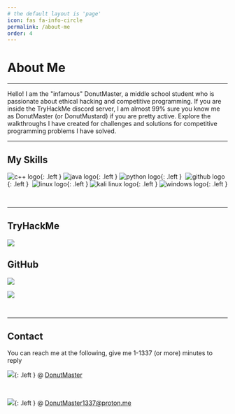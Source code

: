 ```yaml
---
# the default layout is 'page'
icon: fas fa-info-circle
permalink: /about-me
order: 4
---
```


# About Me

---

Hello! I am the "infamous" DonutMaster, a middle school student who is passionate about ethical hacking and competitive programming. If you are inside the TryHackMe discord server, I am almost 99% sure you know me as DonutMaster (or DonutMustard) if you are pretty active. Explore the walkthroughs I have created for challenges and solutions for competitive programming problems I have solved.

---

## My Skills

![c++ logo](https://img.shields.io/badge/C++-%2300599C.svg?logo=c%2B%2B&logoColor=white){: .left }
![java logo](https://img.shields.io/badge/Java-%23ED8B00.svg?logo=openjdk&logoColor=white){: .left }
![python logo](https://img.shields.io/badge/Python-3776AB?logo=python&logoColor=fff){: .left } 
![github logo](https://img.shields.io/badge/GitHub-000?logo=github&logoColor=fff){: .left } 
![linux logo](https://img.shields.io/badge/Linux-FCC624?logo=linux&logoColor=black){: .left }
![kali linux logo](https://img.shields.io/badge/Kali%20Linux-557C94?logo=kalilinux&logoColor=fff){: .left }
![windows logo](https://custom-icon-badges.demolab.com/badge/Windows-0078D6?logo=windows11&logoColor=white){: .left }

<br>

---

## TryHackMe

![](https://tryhackme-badges.s3.amazonaws.com/DonutMaster.png)

## GitHub

![](https://github-readme-stats.vercel.app/api/top-langs/?username=DonutMaster&layout=compact&theme=tokyonight&hide_border=true)

![](https://github-readme-stats.vercel.app/api?username=DonutMaster&show_icons=true&theme=tokyonight&hide_border=true)

<br>

---

## Contact

You can reach me at the following, give me 1-1337 (or more) minutes to reply

![](https://img.shields.io/badge/discord-5865F2?logo=discord&logoColor=white){: .left } @ [DonutMaster](https://discord.com/users/987259301506736149)

<br>

![](https://img.shields.io/badge/Proton%20Mail-6D4AFF?logo=protonmail&logoColor=fff){: .left } @ [DonutMaster1337@proton.me](mailto:DonutMaster1337@proton.me)


